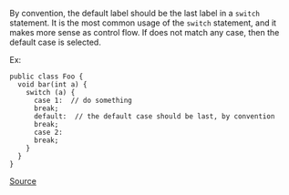 By convention, the default label should be the last label in a `switch` statement.
It is the most common usage of the `switch` statement, and it makes more sense as control flow.
If does not match any case, then the default case is selected.

Ex:

```
public class Foo {
  void bar(int a) {
    switch (a) {
      case 1:  // do something
      break;
      default:  // the default case should be last, by convention
      break;
      case 2:
      break;
    }
  }
}
```


[Source](http://pmd.sourceforge.net/pmd-5.3.2/pmd-java/rules/java/design.html#DefaultLabelNotLastInSwitchStmt)
